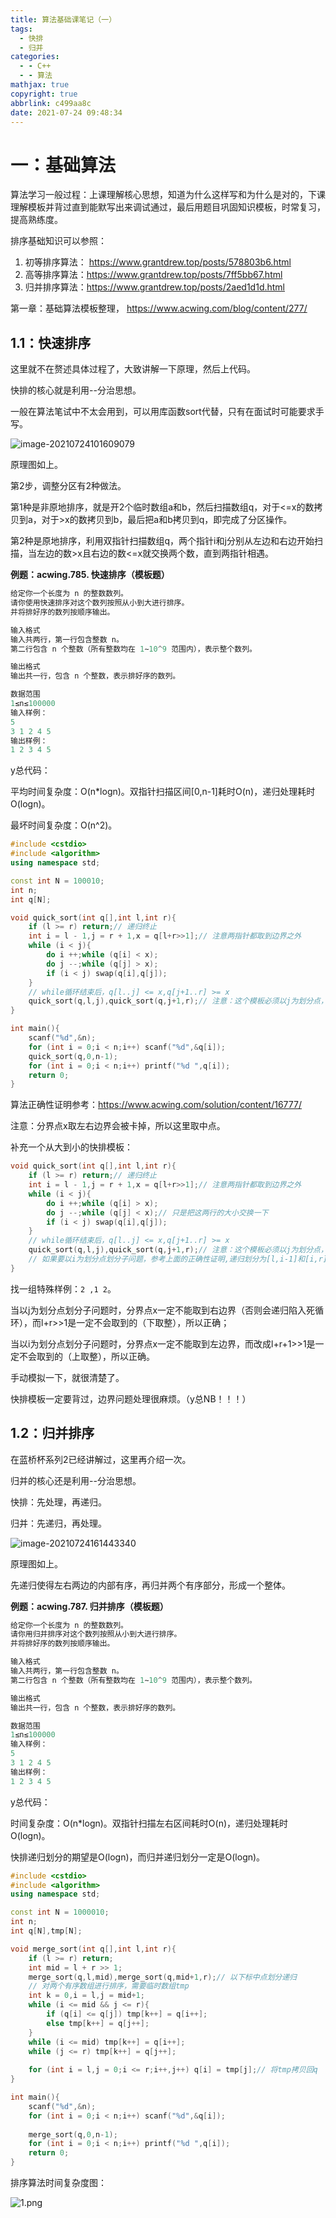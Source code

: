 ```yaml
---
title: 算法基础课笔记（一）
tags:
  - 快排
  - 归并
categories:
  - - C++
  - - 算法
mathjax: true
copyright: true
abbrlink: c499aa8c
date: 2021-07-24 09:48:34
---
```


# 一：基础算法

算法学习一般过程：上课理解核心思想，知道为什么这样写和为什么是对的，下课理解模板并背过直到能默写出来调试通过，最后用题目巩固知识模板，时常复习，提高熟练度。

<!--more-->

排序基础知识可以参照：

1. 初等排序算法： https://www.grantdrew.top/posts/578803b6.html
2. 高等排序算法：https://www.grantdrew.top/posts/7ff5bb67.html
3. 归并排序算法：https://www.grantdrew.top/posts/2aed1d1d.html

第一章：基础算法模板整理， https://www.acwing.com/blog/content/277/

## 1.1：快速排序

这里就不在赘述具体过程了，大致讲解一下原理，然后上代码。

快排的核心就是利用--分治思想。

一般在算法笔试中不太会用到，可以用库函数sort代替，只有在面试时可能要求手写。

![image-20210724101609079](算法基础课笔记（一）/image-20210724101609079.png)

原理图如上。

第2步，调整分区有2种做法。

第1种是非原地排序，就是开2个临时数组a和b，然后扫描数组q，对于<=x的数拷贝到a，对于>x的数拷贝到b，最后把a和b拷贝到q，即完成了分区操作。

第2种是原地排序，利用双指针扫描数组q，两个指针i和j分别从左边和右边开始扫描，当左边的数>x且右边的数<=x就交换两个数，直到两指针相遇。

**例题：acwing.785. 快速排序（模板题）**

```C++
给定你一个长度为 n 的整数数列。
请你使用快速排序对这个数列按照从小到大进行排序。
并将排好序的数列按顺序输出。

输入格式
输入共两行，第一行包含整数 n。
第二行包含 n 个整数（所有整数均在 1∼10^9 范围内），表示整个数列。

输出格式
输出共一行，包含 n 个整数，表示排好序的数列。

数据范围
1≤n≤100000
输入样例：
5
3 1 2 4 5
输出样例：
1 2 3 4 5
```

y总代码：

平均时间复杂度：O(n*logn)。双指针扫描区间[0,n-1]耗时O(n)，递归处理耗时O(logn)。

最坏时间复杂度：O(n^2)。

```C++
#include <cstdio>
#include <algorithm>
using namespace std;

const int N = 100010;
int n;
int q[N];

void quick_sort(int q[],int l,int r){
    if (l >= r) return;// 递归终止
    int i = l - 1,j = r + 1,x = q[l+r>>1];// 注意两指针都取到边界之外
    while (i < j){
        do i ++;while (q[i] < x);
        do j --;while (q[j] > x);
        if (i < j) swap(q[i],q[j]);
    }
    // while循环结束后，q[l..j] <= x,q[j+1..r] >= x
    quick_sort(q,l,j),quick_sort(q,j+1,r);// 注意：这个模板必须以j为划分点，不能取i
}

int main(){
    scanf("%d",&n);
    for (int i = 0;i < n;i++) scanf("%d",&q[i]);
    quick_sort(q,0,n-1);
    for (int i = 0;i < n;i++) printf("%d ",q[i]);
    return 0;
}
```

算法正确性证明参考：https://www.acwing.com/solution/content/16777/

注意：分界点x取左右边界会被卡掉，所以这里取中点。

补充一个从大到小的快排模板：

```C++
void quick_sort(int q[],int l,int r){
    if (l >= r) return;// 递归终止
    int i = l - 1,j = r + 1,x = q[l+r>>1];// 注意两指针都取到边界之外
    while (i < j){
        do i ++;while (q[i] > x);
        do j --;while (q[j] < x);// 只是把这两行的大小交换一下
        if (i < j) swap(q[i],q[j]);
    }
    // while循环结束后，q[l..j] <= x,q[j+1..r] >= x
    quick_sort(q,l,j),quick_sort(q,j+1,r);// 注意：这个模板必须以j为划分点，不能取i
    // 如果要以i为划分点划分子问题，参考上面的正确性证明,递归划分为[l,i-1]和[i,r]
}
```

找一组特殊样例：`2 ,1 2`。

当以j为划分点划分子问题时，分界点x一定不能取到右边界（否则会递归陷入死循环），而l+r>>1是一定不会取到的（下取整），所以正确；

当以i为划分点划分子问题时，分界点x一定不能取到左边界，而改成l+r+1>>1是一定不会取到的（上取整），所以正确。

手动模拟一下，就很清楚了。

快排模板一定要背过，边界问题处理很麻烦。（y总NB！！！）

## 1.2：归并排序

在蓝桥杯系列2已经讲解过，这里再介绍一次。

归并的核心还是利用--分治思想。

快排：先处理，再递归。

归并：先递归，再处理。

![image-20210724161443340](算法基础课笔记（一）/image-20210724161443340.png)

原理图如上。

先递归使得左右两边的内部有序，再归并两个有序部分，形成一个整体。

**例题：acwing.787. 归并排序（模板题）**

```C++
给定你一个长度为 n 的整数数列。
请你用归并排序对这个数列按照从小到大进行排序。
并将排好序的数列按顺序输出。

输入格式
输入共两行，第一行包含整数 n。
第二行包含 n 个整数（所有整数均在 1∼10^9 范围内），表示整个数列。

输出格式
输出共一行，包含 n 个整数，表示排好序的数列。

数据范围
1≤n≤100000
输入样例：
5
3 1 2 4 5
输出样例：
1 2 3 4 5
```

y总代码：

时间复杂度：O(n*logn)。双指针扫描左右区间耗时O(n)，递归处理耗时O(logn)。

快排递归划分的期望是O(logn)，而归并递归划分一定是O(logn)。

```C++
#include <cstdio>
#include <algorithm>
using namespace std;

const int N = 1000010;
int n;
int q[N],tmp[N];

void merge_sort(int q[],int l,int r){
    if (l >= r) return;
    int mid = l + r >> 1;
    merge_sort(q,l,mid),merge_sort(q,mid+1,r);// 以下标中点划分递归
    // 对两个有序数组进行排序，需要临时数组tmp
    int k = 0,i = l,j = mid+1;
    while (i <= mid && j <= r){
        if (q[i] <= q[j]) tmp[k++] = q[i++];
        else tmp[k++] = q[j++];
    }
    while (i <= mid) tmp[k++] = q[i++];
    while (j <= r) tmp[k++] = q[j++];
    
    for (int i = l,j = 0;i <= r;i++,j++) q[i] = tmp[j];// 将tmp拷贝回q
}

int main(){
    scanf("%d",&n);
    for (int i = 0;i < n;i++) scanf("%d",&q[i]);
    
    merge_sort(q,0,n-1);
    for (int i = 0;i < n;i++) printf("%d ",q[i]);
    return 0;
}
```

排序算法时间复杂度图：

![1.png](算法基础课笔记（一）/1130_0ce35b527a-1.png)

